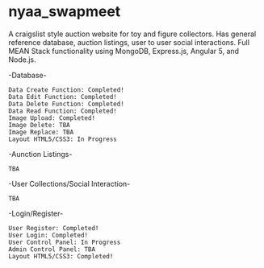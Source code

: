 # nyaa_swapmeet
A craigslist style auction website for toy and figure collectors. Has general reference database, auction listings, user to user social interactions. Full MEAN Stack functionality using MongoDB, Express.js, Angular 5, and Node.js.


-Database-

	Data Create Function: Completed!
	Data Edit Function: Completed!
	Data Delete Function: Completed!
	Data Read Function: Completed!
	Image Upload: Completed!
	Image Delete: TBA
	Image Replace: TBA
	Layout HTML5/CSS3: In Progress
	
-Aunction Listings-

	TBA
	
-User Collections/Social Interaction-

	TBA
	
-Login/Register-

	User Register: Completed!
	User Login: Completed!
	User Control Panel: In Progress
	Admin Control Panel: TBA
	Layout HTML5/CSS3: Completed!